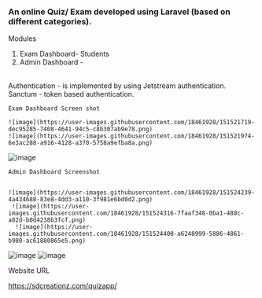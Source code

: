### An online Quiz/ Exam  developed using Laravel  (based on different categories).
Modules
1. Exam Dashboard- Students 
2. Admin Dashboard - 
<br>
     Authentication -  is implemented by using Jetstream authentication.
                      Sanctum - token based authentication.
                      
    Exam Dashboard Screen shot                  
    
    ![image](https://user-images.githubusercontent.com/18461928/151521719-dec95285-7408-4641-94c5-c8b307ab9e78.png)
    ![image](https://user-images.githubusercontent.com/18461928/151521974-6e3ac288-a916-4128-a370-5758a9efba8a.png)
![image](https://user-images.githubusercontent.com/18461928/151525225-6b90fcc7-f7f9-41b7-9411-6a328dd210b5.png)


    Admin Dashboard Screenshot
    
    
    ![image](https://user-images.githubusercontent.com/18461928/151524239-4a434688-83e8-4dd3-a110-3f981e6bd0d2.png)
     ![image](https://user-images.githubusercontent.com/18461928/151524316-7faaf348-0ba1-488c-a82d-b0d4238b3fcf.png)
      ![image](https://user-images.githubusercontent.com/18461928/151524400-a6248999-5886-4861-b980-ac61880865e5.png)
  
   
![image](https://user-images.githubusercontent.com/18461928/151523039-e5d04791-378a-4614-ab43-e43b5d875346.png)
 ![image](https://user-images.githubusercontent.com/18461928/151525048-ff517d73-51ec-4755-b04e-f82108b1cfb1.png)


    
    


Website URL    
    
 https://sdcreationz.com/quizapp/

